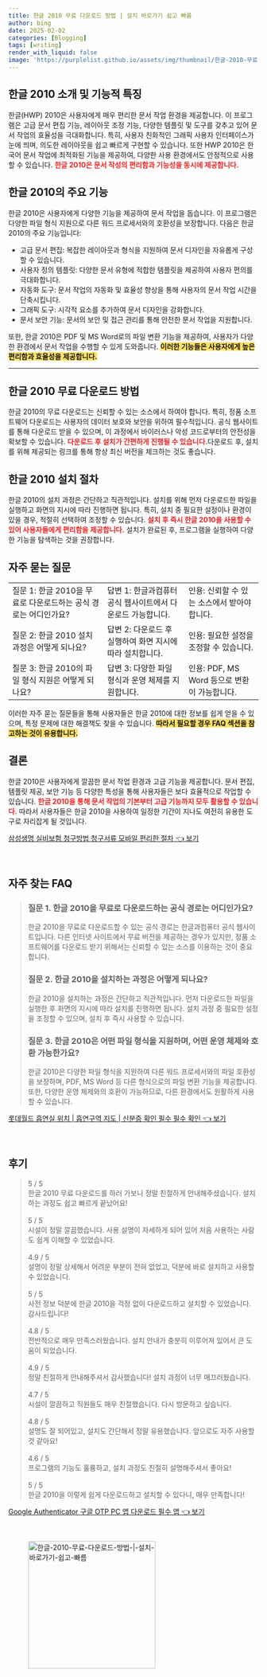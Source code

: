 ```yaml
---
title: 한글 2010 무료 다운로드 방법 | 설치 바로가기 쉽고 빠름
author: bing
date: 2025-02-02
categories: [Blogging]
tags: [writing]
render_with_liquid: false
image: 'https://purplelist.github.io/assets/img/thumbnail/한글-2010-무료-다운로드-방법-|-설치-바로가기-쉽고-빠름.webp'
---
```



<h2 id='한글2010소개'>한글 2010 소개 및 기능적 특징</h2>

<p>한글(HWP) 2010은 사용자에게 매우 편리한 문서 작업 환경을 제공합니다. 이 프로그램은 고급 문서 편집 기능, 레이아웃 조정 기능, 다양한 템플릿 및 도구를 갖추고 있어 문서 작업의 효율성을 극대화합니다. 특히, 사용자 친화적인 그래픽 사용자 인터페이스가 눈에 띄며, 의도한 레이아웃을 쉽고 빠르게 구현할 수 있습니다. 또한 HWP 2010은 한국어 문서 작업에 최적화된 기능을 제공하여, 다양한 사용 환경에서도 안정적으로 사용할 수 있습니다. <b><span style="color: #ee2323;">한글 2010은 문서 작성의 편리함과 기능성을 동시에 제공합니다.</span></b></p>

<h2 id='주요기능'>한글 2010의 주요 기능</h2>

<p>한글 2010은 사용자에게 다양한 기능을 제공하여 문서 작업을 돕습니다. 이 프로그램은 다양한 파일 형식 지원으로 다른 워드 프로세서와의 호환성을 보장합니다. 다음은 한글 2010의 주요 기능입니다:</p>

<ul>
    <li>고급 문서 편집: 복잡한 레이아웃과 형식을 지원하여 문서 디자인을 자유롭게 구성할 수 있습니다.</li>
    <li>사용자 정의 템플릿: 다양한 문서 유형에 적합한 템플릿을 제공하여 사용자 편의를 극대화합니다.</li>
    <li>자동화 도구: 문서 작업의 자동화 및 효율성 향상을 통해 사용자의 문서 작업 시간을 단축시킵니다.</li>
    <li>그래픽 도구: 시각적 요소를 추가하여 문서 디자인을 강화합니다.</li>
    <li>문서 보안 기능: 문서의 보안 및 접근 관리를 통해 안전한 문서 작업을 지원합니다.</li>
</ul>

<p>또한, 한글 2010은 PDF 및 MS Word로의 파일 변환 기능을 제공하여, 사용자가 다양한 환경에서 문서 작업을 수행할 수 있게 도와줍니다. <b><span style="background-color: #ffe066;">이러한 기능들은 사용자에게 높은 편리함과 효율성을 제공합니다.</span></b></p>

<hr />

<h2 id='무료다운로드'>한글 2010 무료 다운로드 방법</h2>

<p>한글 2010의 무료 다운로드는 신뢰할 수 있는 소스에서 하여야 합니다. 특히, 정품 소프트웨어 다운로드는 사용자의 데이터 보호와 보안을 위하여 필수적입니다. 공식 웹사이트를 통해 다운로드 받을 수 있으며, 이 과정에서 바이러스나 악성 코드로부터의 안전성을 확보할 수 있습니다. <b><span style="color: #ee2323;">다운로드 후 설치가 간편하게 진행될 수 있습니다.</span></b>다운로드 후, 설치를 위해 제공되는 링크를 통해 항상 최신 버전을 체크하는 것도 좋습니다.</p>

<h2 id='설치방법'>한글 2010 설치 절차</h2>

<p>한글 2010의 설치 과정은 간단하고 직관적입니다. 설치를 위해 먼저 다운로드한 파일을 실행하고 화면의 지시에 따라 진행하면 됩니다. 특히, 설치 중 필요한 설정이나 환경이 있을 경우, 적절히 선택하여 조정할 수 있습니다. <b><span style="color: #ee2323;">설치 후 즉시 한글 2010을 사용할 수 있어 사용자들에게 편리함을 제공합니다.</span></b> 설치가 완료된 후, 프로그램을 실행하여 다양한 기능을 탐색하는 것을 권장합니다.</p>

<h2 id='자주묻는질문'>자주 묻는 질문</h2>

<table>
    <tr>
        <td>질문 1: 한글 2010을 무료로 다운로드하는 공식 경로는 어디인가요?</td>
        <td>답변 1: 한글과컴퓨터 공식 웹사이트에서 다운로드 가능합니다.</td>
        <td>인용: 신뢰할 수 있는 소스에서 받아야 합니다.</td>
    </tr>
    <tr>
        <td>질문 2: 한글 2010 설치 과정은 어떻게 되나요?</td>
        <td>답변 2: 다운로드 후 실행하여 화면 지시에 따라 설치합니다.</td>
        <td>인용: 필요한 설정을 조정할 수 있습니다.</td>
    </tr>
    <tr>
        <td>질문 3: 한글 2010의 파일 형식 지원은 어떻게 되나요?</td>
        <td>답변 3: 다양한 파일 형식과 운영 체제를 지원합니다.</td>
        <td>인용: PDF, MS Word 등으로 변환이 가능합니다.</td>
    </tr>
</table>

<p>이러한 자주 묻는 질문들을 통해 사용자들은 한글 2010에 대한 정보를 쉽게 얻을 수 있으며, 특정 문제에 대한 해결책도 찾을 수 있습니다. <b><span style="background-color: #ffe066;">따라서 필요할 경우 FAQ 섹션을 참고하는 것이 유용합니다.</span></b></p>

<h2 id='결론'>결론</h2>

<p>한글 2010은 사용자에게 깔끔한 문서 작업 환경과 고급 기능을 제공합니다. 문서 편집, 템플릿 제공, 보안 기능 등 다양한 특성을 통해 사용자들은 보다 효율적으로 작업할 수 있습니다. <b><span style="color: #ee2323;">한글 2010을 통해 문서 작업의 기본부터 고급 기능까지 모두 활용할 수 있습니다.</span></b> 따라서 사용자들은 한글 2010을 사용하여 일정한 기간이 지나도 여전히 유용한 도구로 자리잡게 될 것입니다.</p>


<p><a class="click-button" title="삼성생명 실비보험 청구방법 청구서류 모바일 편리한 절차" href="https://purplelist.github.io/posts/%EC%82%BC%EC%84%B1%EC%83%9D%EB%AA%85-%EC%8B%A4%EB%B9%84%EB%B3%B4%ED%97%98-%EC%B2%AD%EA%B5%AC%EB%B0%A9%EB%B2%95-%EC%B2%AD%EA%B5%AC%EC%84%9C%EB%A5%98-%EB%AA%A8%EB%B0%94%EC%9D%BC-%ED%8E%B8%EB%A6%AC%ED%95%9C-%EC%A0%88%EC%B0%A8/" rel="dofollow">삼성생명 실비보험 청구방법 청구서류 모바일 편리한 절차 👈 보기</a></p><br>
<h2 id='자주_찾는_FAQ'>자주 찾는 FAQ</h2>
<div itemscope="" itemtype="https://schema.org/FAQPage"> 
<blockquote> 
<div itemscope="" itemprop="mainEntity" itemtype="https://schema.org/Question"> 
<h3 itemprop="name">질문 1. 한글 2010을 무료로 다운로드하는 공식 경로는 어디인가요?</h3> 
<div itemscope="" itemprop="acceptedAnswer" itemtype="https://schema.org/Answer"> 
<span itemprop="text"> 
<p>한글 2010을 무료로 다운로드할 수 있는 공식 경로는 한글과컴퓨터 공식 웹사이트입니다. 다른 인터넷 사이트에서 무료 버전을 제공하는 경우가 있지만, 정품 소프트웨어를 다운로드 받기 위해서는 신뢰할 수 있는 소스를 이용하는 것이 중요합니다.</p> 
</span> 
</div> 
</div> 

<div itemscope="" itemprop="mainEntity" itemtype="https://schema.org/Question"> 
<h3 itemprop="name">질문 2. 한글 2010을 설치하는 과정은 어떻게 되나요?</h3> 
<div itemscope="" itemprop="acceptedAnswer" itemtype="https://schema.org/Answer"> 
<span itemprop="text"> 
<p>한글 2010을 설치하는 과정은 간단하고 직관적입니다. 먼저 다운로드한 파일을 실행한 후 화면의 지시에 따라 설치를 진행하면 됩니다. 설치 과정 중 필요한 설정을 조정할 수 있으며, 설치 후 즉시 사용할 수 있습니다.</p> 
</span> 
</div> 
</div> 

<div itemscope="" itemprop="mainEntity" itemtype="https://schema.org/Question"> 
<h3 itemprop="name">질문 3. 한글 2010은 어떤 파일 형식을 지원하며, 어떤 운영 체제와 호환 가능한가요?</h3> 
<div itemscope="" itemprop="acceptedAnswer" itemtype="https://schema.org/Answer"> 
<span itemprop="text"> 
<p>한글 2010은 다양한 파일 형식을 지원하여 다른 워드 프로세서와의 파일 호환성을 보장하며, PDF, MS Word 등 다른 형식으로의 파일 변환 기능을 제공합니다. 또한, 다양한 운영 체제와의 호환이 가능하므로, 다른 환경에서도 원활하게 사용할 수 있습니다.</p> 
</span> 
</div> 
</div> 

</blockquote> 
</div>
<p><a class="click-button" title="롯데월드 흡연실 위치 | 흡연구역 지도 | 신분증 확인 필수 필수 확인" href="https://purplelist.github.io/posts/%EB%A1%AF%EB%8D%B0%EC%9B%94%EB%93%9C-%ED%9D%A1%EC%97%B0%EC%8B%A4-%EC%9C%84%EC%B9%98-%ED%9D%A1%EC%97%B0%EA%B5%AC%EC%97%AD-%EC%A7%80%EB%8F%84-%EC%8B%A0%EB%B6%84%EC%A6%9D-%ED%99%95%EC%9D%B8-%ED%95%84%EC%88%98-%ED%95%84%EC%88%98-%ED%99%95%EC%9D%B8/" rel="dofollow">롯데월드 흡연실 위치 | 흡연구역 지도 | 신분증 확인 필수 필수 확인 👈 보기</a></p><br>
<h2 id='후기'>후기</h2>
<div itemscope itemtype="https://schema.org/Product">
  <blockquote>
  <div itemprop="review" itemscope itemtype="https://schema.org/Review">
      <div itemprop="reviewRating" itemscope itemtype="https://schema.org/Rating"> <span itemprop="ratingValue">5</span> / <span itemprop="bestRating">5</span> </div>
      <span itemprop="reviewBody">한글 2010 무료 다운로드를 하러 가보니 정말 친절하게 안내해주셨습니다. 설치하는 과정도 쉽고 빠르게 끝났어요!</span>
  </div>
  <br>
  <div itemprop="review" itemscope itemtype="https://schema.org/Review">
      <div itemprop="reviewRating" itemscope itemtype="https://schema.org/Rating"> <span itemprop="ratingValue">5</span> / <span itemprop="bestRating">5</span> </div>
      <span itemprop="reviewBody">시설이 정말 깔끔했습니다. 사용 설명이 자세하게 되어 있어 처음 사용하는 사람도 쉽게 이해할 수 있었습니다.</span>
  </div>
  <br>
  <div itemprop="review" itemscope itemtype="https://schema.org/Review">
      <div itemprop="reviewRating" itemscope itemtype="https://schema.org/Rating"> <span itemprop="ratingValue">4.9</span> / <span itemprop="bestRating">5</span> </div>
      <span itemprop="reviewBody">설명이 정말 상세해서 어려운 부분이 전혀 없었고, 덕분에 바로 설치하고 사용할 수 있었습니다.</span>
  </div>
  <br>
  <div itemprop="review" itemscope itemtype="https://schema.org/Review">
      <div itemprop="reviewRating" itemscope itemtype="https://schema.org/Rating"> <span itemprop="ratingValue">5</span> / <span itemprop="bestRating">5</span> </div>
      <span itemprop="reviewBody">사전 정보 덕분에 한글 2010을 걱정 없이 다운로드하고 설치할 수 있었습니다. 감사드립니다!</span>
  </div>
  <br>
  <div itemprop="review" itemscope itemtype="https://schema.org/Review">
      <div itemprop="reviewRating" itemscope itemtype="https://schema.org/Rating"> <span itemprop="ratingValue">4.8</span> / <span itemprop="bestRating">5</span> </div>
      <span itemprop="reviewBody">전반적으로 매우 만족스러웠습니다. 설치 안내가 충분히 이루어져 있어서 큰 도움이 되었습니다.</span>
  </div>
  <br>
  <div itemprop="review" itemscope itemtype="https://schema.org/Review">
      <div itemprop="reviewRating" itemscope itemtype="https://schema.org/Rating"> <span itemprop="ratingValue">4.9</span> / <span itemprop="bestRating">5</span> </div>
      <span itemprop="reviewBody">정말 친절하게 안내해주셔서 감사했습니다! 설치 과정이 너무 매끄러웠습니다.</span>
  </div>
  <br>
  <div itemprop="review" itemscope itemtype="https://schema.org/Review">
      <div itemprop="reviewRating" itemscope itemtype="https://schema.org/Rating"> <span itemprop="ratingValue">4.7</span> / <span itemprop="bestRating">5</span> </div>
      <span itemprop="reviewBody">시설이 깔끔하고 직원들도 매우 친절했습니다. 다시 방문하고 싶습니다.</span>
  </div>
  <br>
  <div itemprop="review" itemscope itemtype="https://schema.org/Review">
      <div itemprop="reviewRating" itemscope itemtype="schema.org/Rating"> <span itemprop="ratingValue">4.8</span> / <span itemprop="bestRating">5</span> </div>
      <span itemprop="reviewBody">설명도 잘 되어있고, 설치도 간단해서 정말 유용했습니다. 앞으로도 자주 사용할 것 같아요!</span>
  </div>
  <br>
  <div itemprop="review" itemscope itemtype="https://schema.org/Review">
      <div itemprop="reviewRating" itemscope itemtype="https://schema.org/Rating"> <span itemprop="ratingValue">4.6</span> / <span itemprop="bestRating">5</span> </div>
      <span itemprop="reviewBody">프로그램의 기능도 훌륭하고, 설치 과정도 친절히 설명해주셔서 좋아요!</span>
  </div>
  <br>
  <div itemprop="review" itemscope itemtype="https://schema.org/Review">
      <div itemprop="reviewRating" itemscope itemtype="schema.org/Rating"> <span itemprop="ratingValue">5</span> / <span itemprop="bestRating">5</span> </div>
      <span itemprop="reviewBody">한글 2010을 이렇게 쉽게 다운로드하고 설치할 수 있다니, 매우 만족합니다!</span>
  </div>
  </blockquote>
</div>
<p><a class="click-button" title="Google Authenticator 구글 OTP PC 앱 다운로드 필수 앱" href="https://purplelist.github.io/posts/Google-Authenticator-%EA%B5%AC%EA%B8%80-OTP-PC-%EC%95%B1-%EB%8B%A4%EC%9A%B4%EB%A1%9C%EB%93%9C-%ED%95%84%EC%88%98-%EC%95%B1/" rel="dofollow">Google Authenticator 구글 OTP PC 앱 다운로드 필수 앱 👈 보기</a></p><br>
<figure class="image"><img src="https://purplelist.github.io/assets/img/thumbnail/한글-2010-무료-다운로드-방법-|-설치-바로가기-쉽고-빠름.webp" alt="한글-2010-무료-다운로드-방법-|-설치-바로가기-쉽고-빠름" width="256" height="256"></figure>